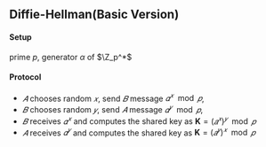 ## Diffie-Hellman(Basic Version)
#### Setup
prime $p$, generator $\alpha$ of $\Z_p^*$

#### Protocol
- $𝐴$ chooses random $𝑥$, send $𝐵$ message $𝛼^𝑥 \mod 𝑝$,
- $𝐵$ chooses random $𝑦$, send $𝐴$ message $𝛼^𝑦 \mod 𝑝$,
- $𝐵$ receives $𝛼^𝑥$ and computes the shared key as $\bm K = (𝑎^𝑥)^𝑦 \mod 𝑝$
- $𝐴$ receives $𝛼^𝑦$ and computes the shared key as $\bm K=(𝑎^𝑦)^𝑥 \mod 𝑝$
